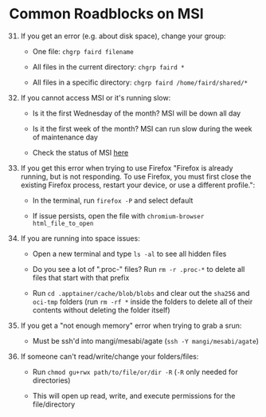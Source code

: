 # Common Roadblocks on MSI

31. If you get an error (e.g. about disk space), change your group:

    * One file: `chgrp faird filename`

    * All files in the current directory: `chgrp faird *`
    
    * All files in a specific directory: `chgrp faird /home/faird/shared/*`

32. If you cannot access MSI or it's running slow:

    * Is it the first Wednesday of the month? MSI will be down all day

    * Is it the first week of the month? MSI can run slow during the week of maintenance day

    * Check the status of MSI [here](https://status.msi.umn.edu/)

33. If you get this error when trying to use Firefox "Firefox is already running, but is not responding. To use Firefox, you must first close the existing Firefox process, restart your device, or use a different profile.":

    * In the terminal, run `firefox -P` and select default 

    * If issue persists, open the file with `chromium-browser html_file_to_open` 

34. If you are running into space issues:

    * Open a new terminal and type `ls -al` to see all hidden files 

    * Do you see a lot of ".proc-" files? Run `rm -r .proc-*` to delete all files that start with that prefix

    * Run `cd .apptainer/cache/blob/blobs` and clear out the `sha256` and `oci-tmp` folders (run `rm -rf *` inside the folders to delete all of their contents without deleting the folder itself)

35. If you get a "not enough memory" error when trying to grab a srun:

    * Must be ssh'd into mangi/mesabi/agate (`ssh -Y mangi/mesabi/agate`)

36. If someone can't read/write/change your folders/files:

    * Run `chmod gu+rwx path/to/file/or/dir -R` (`-R` only needed for directories)

    * This will open up read, write, and execute permissions for the file/directory
